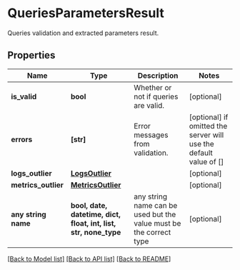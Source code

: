 # QueriesParametersResult

Queries validation and extracted parameters result.

## Properties
Name | Type | Description | Notes
------------ | ------------- | ------------- | -------------
**is_valid** | **bool** | Whether or not if queries are valid. | [optional] 
**errors** | **[str]** | Error messages from validation. | [optional]  if omitted the server will use the default value of []
**logs_outlier** | [**LogsOutlier**](LogsOutlier.md) |  | [optional] 
**metrics_outlier** | [**MetricsOutlier**](MetricsOutlier.md) |  | [optional] 
**any string name** | **bool, date, datetime, dict, float, int, list, str, none_type** | any string name can be used but the value must be the correct type | [optional]

[[Back to Model list]](../README.md#documentation-for-models) [[Back to API list]](../README.md#documentation-for-api-endpoints) [[Back to README]](../README.md)


